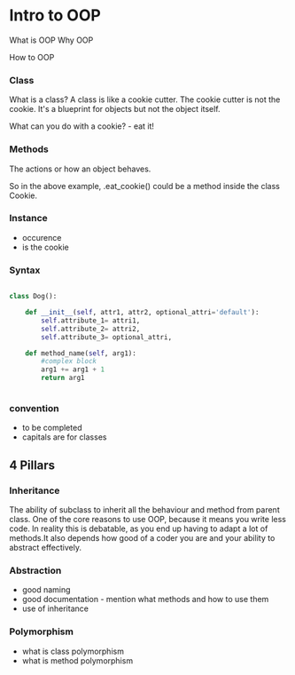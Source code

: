 # Intro to OOP

What is OOP
Why OOP

How to OOP

### Class
What is a class? A class is like a cookie cutter. The cookie cutter is not the cookie. It's a blueprint for objects but not the object itself. 

What can you do with a cookie? 
    - eat it!

### Methods
The actions or how an object behaves. 

So in the above example, .eat_cookie() could be a method inside the class Cookie.

### Instance
- occurence
- is the cookie

### Syntax
```python

class Dog():

    def __init__(self, attr1, attr2, optional_attri='default'):
        self.attribute_1= attri1, 
        self.attribute_2= attri2,
        self.attribute_3= optional_attri,

    def method_name(self, arg1):
        #complex block
        arg1 += arg1 + 1
        return arg1



```


### convention
- to be completed
- capitals are for classes

## 4 Pillars

### Inheritance
The ability of subclass to inherit all the behaviour and method from parent class. 
One of the core reasons to use OOP, because it means you write less code. In reality this is debatable, as you end up having to adapt a lot of methods.It also depends how good of a coder you are and your ability to abstract effectively. 

### Abstraction
- good naming
- good documentation - mention what methods and how to use them
- use of inheritance

### Polymorphism
- what is class polymorphism
- what is method polymorphism


